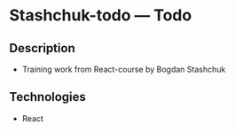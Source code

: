 # Stashchuk-todo — Todo

## Description
- Training work from React-course by Bogdan Stashchuk

## Technologies
- React
